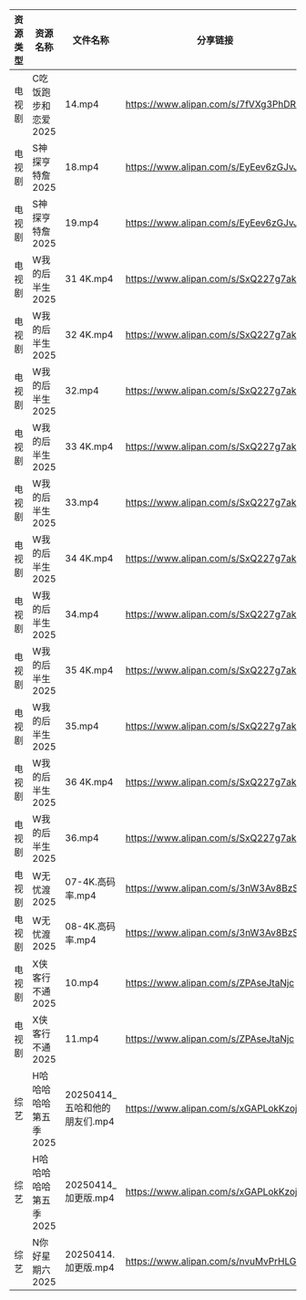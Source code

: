 | 资源类型 | 资源名称          | 文件名称                  | 分享链接                                 | 更新时间                |
| ---- | ------------- | --------------------- | ------------------------------------ | ------------------- |
| 电视剧  | C吃饭跑步和恋爱2025  | 14.mp4                | https://www.alipan.com/s/7fVXg3PhDRS | 2025-04-14 16:05:18 |
| 电视剧  | S神探亨特詹2025    | 18.mp4                | https://www.alipan.com/s/EyEev6zGJvJ | 2025-04-14 14:05:57 |
| 电视剧  | S神探亨特詹2025    | 19.mp4                | https://www.alipan.com/s/EyEev6zGJvJ | 2025-04-14 14:05:56 |
| 电视剧  | W我的后半生2025    | 31 4K.mp4             | https://www.alipan.com/s/SxQ227g7ak2 | 2025-04-14 14:06:06 |
| 电视剧  | W我的后半生2025    | 32 4K.mp4             | https://www.alipan.com/s/SxQ227g7ak2 | 2025-04-14 14:06:06 |
| 电视剧  | W我的后半生2025    | 32.mp4                | https://www.alipan.com/s/SxQ227g7ak2 | 2025-04-14 08:06:01 |
| 电视剧  | W我的后半生2025    | 33 4K.mp4             | https://www.alipan.com/s/SxQ227g7ak2 | 2025-04-14 14:06:06 |
| 电视剧  | W我的后半生2025    | 33.mp4                | https://www.alipan.com/s/SxQ227g7ak2 | 2025-04-14 14:06:06 |
| 电视剧  | W我的后半生2025    | 34 4K.mp4             | https://www.alipan.com/s/SxQ227g7ak2 | 2025-04-14 14:06:05 |
| 电视剧  | W我的后半生2025    | 34.mp4                | https://www.alipan.com/s/SxQ227g7ak2 | 2025-04-14 14:06:05 |
| 电视剧  | W我的后半生2025    | 35 4K.mp4             | https://www.alipan.com/s/SxQ227g7ak2 | 2025-04-14 14:06:05 |
| 电视剧  | W我的后半生2025    | 35.mp4                | https://www.alipan.com/s/SxQ227g7ak2 | 2025-04-14 14:06:05 |
| 电视剧  | W我的后半生2025    | 36 4K.mp4             | https://www.alipan.com/s/SxQ227g7ak2 | 2025-04-14 14:06:05 |
| 电视剧  | W我的后半生2025    | 36.mp4                | https://www.alipan.com/s/SxQ227g7ak2 | 2025-04-14 14:06:04 |
| 电视剧  | W无忧渡2025      | 07-4K.高码率.mp4         | https://www.alipan.com/s/3nW3Av8BzS5 | 2025-04-14 08:06:04 |
| 电视剧  | W无忧渡2025      | 08-4K.高码率.mp4         | https://www.alipan.com/s/3nW3Av8BzS5 | 2025-04-14 08:06:04 |
| 电视剧  | X侠客行不通2025    | 10.mp4                | https://www.alipan.com/s/ZPAseJtaNjc | 2025-04-14 14:06:11 |
| 电视剧  | X侠客行不通2025    | 11.mp4                | https://www.alipan.com/s/ZPAseJtaNjc | 2025-04-14 14:06:11 |
| 综艺   | H哈哈哈哈哈第五季2025 | 20250414_五哈和他的朋友们.mp4 | https://www.alipan.com/s/xGAPLokKzoj | 2025-04-14 14:06:39 |
| 综艺   | H哈哈哈哈哈第五季2025 | 20250414_加更版.mp4      | https://www.alipan.com/s/xGAPLokKzoj | 2025-04-14 14:06:39 |
| 综艺   | N你好星期六2025    | 20250414.加更版.mp4      | https://www.alipan.com/s/nvuMvPrHLGa | 2025-04-14 16:06:53 |
